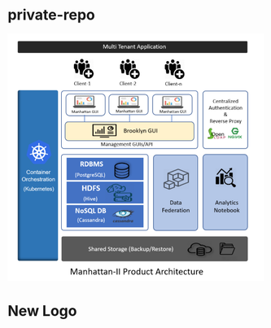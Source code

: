 # private-repo



![test](https://github.com/anshuman199/private-repo/blob/master/images/architecture-of-manhattan.png)

# New Logo
